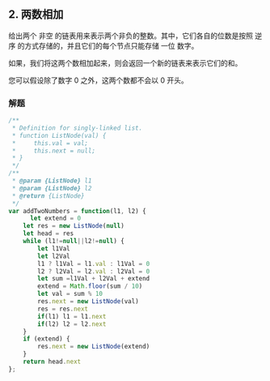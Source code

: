 ## 2. 两数相加
给出两个 非空 的链表用来表示两个非负的整数。其中，它们各自的位数是按照 逆序 的方式存储的，并且它们的每个节点只能存储 一位 数字。

如果，我们将这两个数相加起来，则会返回一个新的链表来表示它们的和。

您可以假设除了数字 0 之外，这两个数都不会以 0 开头。

### 解题
```javascript
/**
 * Definition for singly-linked list.
 * function ListNode(val) {
 *     this.val = val;
 *     this.next = null;
 * }
 */
/**
 * @param {ListNode} l1
 * @param {ListNode} l2
 * @return {ListNode}
 */
var addTwoNumbers = function(l1, l2) {
      let extend = 0
    let res = new ListNode(null)
    let head = res
    while (l1!=null||l2!=null) {
        let l1Val
        let l2Val
        l1 ? l1Val = l1.val : l1Val = 0
        l2 ? l2Val = l2.val : l2Val = 0
        let sum =l1Val + l2Val + extend
        extend = Math.floor(sum / 10)
        let val = sum % 10
        res.next = new ListNode(val)
        res = res.next
        if(l1) l1 = l1.next
        if(l2) l2 = l2.next
    }
    if (extend) {
        res.next = new ListNode(extend)
    }
    return head.next
};
```